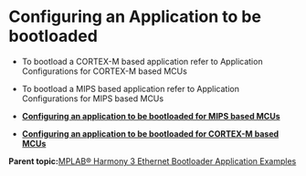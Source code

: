 # Configuring an Application to be bootloaded

-   To bootload a CORTEX-M based application refer to Application Configurations for CORTEX-M based MCUs

-   To bootload a MIPS based application refer to Application Configurations for MIPS based MCUs


-   **[Configuring an application to be bootloaded for MIPS based MCUs](GUID-BCDBBFCE-3C46-4D70-96D9-A7D85DAAAEE3.md)**  

-   **[Configuring an application to be bootloaded for CORTEX-M based MCUs](GUID-193F572C-BDB9-4663-A287-9639FBD54419.md)**  


**Parent topic:**[MPLAB® Harmony 3 Ethernet Bootloader Application Examples](GUID-679DF5A7-EF8F-4A53-ABD6-7C82CA6A2DA1.md)

